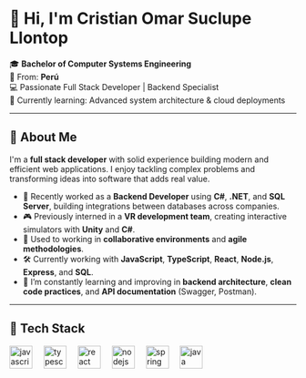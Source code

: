 # 👋 Hi, I'm Cristian Omar Suclupe Llontop

🎓 **Bachelor of Computer Systems Engineering**  
📍 From: **Perú**  
💻 Passionate Full Stack Developer | Backend Specialist  
🌱 Currently learning: Advanced system architecture & cloud deployments  

---

## 🚀 About Me

I'm a **full stack developer** with solid experience building modern and efficient web applications. I enjoy tackling complex problems and transforming ideas into software that adds real value.

- 💼 Recently worked as a **Backend Developer** using **C#**, **.NET**, and **SQL Server**, building integrations between databases across companies.
- 🎮 Previously interned in a **VR development team**, creating interactive simulators with **Unity** and **C#**.
- 🔁 Used to working in **collaborative environments** and **agile methodologies**.
- 🛠️ Currently working with **JavaScript**, **TypeScript**, **React**, **Node.js**, **Express**, and **SQL**.
- 🧠 I’m constantly learning and improving in **backend architecture**, **clean code practices**, and **API documentation** (Swagger, Postman).

---

###
## 🧰 Tech Stack
<div align="left">
  <img src="https://cdn.jsdelivr.net/gh/devicons/devicon/icons/javascript/javascript-original.svg" height="40" alt="javascript logo"  />
  <img width="12" />
  <img src="https://cdn.jsdelivr.net/gh/devicons/devicon/icons/typescript/typescript-original.svg" height="40" alt="typescript logo"  />
  <img width="12" />
  <img src="https://cdn.jsdelivr.net/gh/devicons/devicon/icons/react/react-original.svg" height="40" alt="react logo"  />
  <img width="12" />
  <img src="https://cdn.jsdelivr.net/gh/devicons/devicon/icons/nodejs/nodejs-original.svg" height="40" alt="nodejs logo"  />
  <img width="12" />
  <img src="https://cdn.jsdelivr.net/gh/devicons/devicon/icons/spring/spring-original.svg" height="40" alt="spring logo"  />
  <img width="12" />
  <img src="https://cdn.jsdelivr.net/gh/devicons/devicon/icons/java/java-original.svg" height="40" alt="java logo"  />
</div>

###



###
